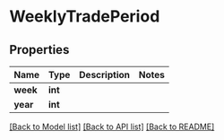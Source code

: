 # WeeklyTradePeriod

## Properties
Name | Type | Description | Notes
------------ | ------------- | ------------- | -------------
**week** | **int** |  | 
**year** | **int** |  | 

[[Back to Model list]](../README.md#documentation-for-models) [[Back to API list]](../README.md#documentation-for-api-endpoints) [[Back to README]](../README.md)

